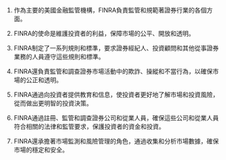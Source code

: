 

1. 作為主要的美國金融監管機構，FINRA負責監管和規範著證券行業的各個方面。

2. FINRA的使命是維護投資者的利益，保障市場的公平、開放和透明。

3. FINRA制定了一系列規則和標準，要求證券經紀人、投資顧問和其他從事證券業務的人員遵守這些規則和標準。

4. FINRA還負責監管和調查證券市場活動中的欺詐、操縱和不當行為，以確保市場的公正和透明。

5. FINRA通過向投資者提供教育和信息，使投資者更好地了解市場和投資風險，從而做出更明智的投資決策。

6. FINRA通過註冊、監管和調查證券公司和從業人員，確保這些公司和從業人員符合相關的法律和監管要求，保護投資者的資金和投資。

7. FINRA還承擔著市場監測和風險管理的角色，通過收集和分析市場數據，確保市場的穩定和安全。